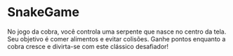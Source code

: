 # SnakeGame
No jogo da cobra, você controla uma serpente que nasce no centro da tela. Seu objetivo é comer alimentos e evitar colisões. Ganhe pontos enquanto a cobra cresce e divirta-se com este clássico desafiador!
